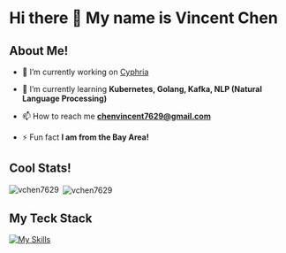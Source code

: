 <h1> Hi there 👋 My name is Vincent Chen </h1>

## About Me!


- 🔭 I’m currently working on [Cyphria](https://github.com/Vchen7629/Cyphria)

- 🌱 I’m currently learning **Kubernetes, Golang, Kafka, NLP (Natural Language Processing)**

- 📫 How to reach me **chenvincent7629@gmail.com**

- ⚡ Fun fact **I am from the Bay Area!**

## Cool Stats!

<p><img align="left" src="https://github-readme-stats.vercel.app/api/top-langs?username=vchen7629&show_icons=true&locale=en&layout=compact&theme=cobalt&hide_border=true" alt="vchen7629" /></p>

<p>&nbsp;<img align="center" src="https://github-readme-stats.vercel.app/api?username=vchen7629&show_icons=true&locale=en&theme=cobalt&hide_border=true" alt="vchen7629" /></p>

## My Teck Stack
[![My Skills](https://skillicons.dev/icons?i=ts,js,html,css,flask,python,go,bash,react,express,nodejs,kafka,ansible,terraform,aws,docker,githubactions,tailwind,postman,vite,postgres,mongo,redis,prometheus,grafana,ansible,terraform&perline=10)](https://skillicons.dev)

<!--
**Vchen7629/Vchen7629** is a ✨ _special_ ✨ repository because its `README.md` (this file) appears on your GitHub profile.

Here are some ideas to get you started:

- 🔭 I’m currently working on ...
- 🌱 I’m currently learning ...
- 👯 I’m looking to collaborate on ...
- 🤔 I’m looking for help with ...
- 💬 Ask me about ...
- 📫 How to reach me: ...
- 😄 Pronouns: ...
- ⚡ Fun fact: ...
-->
